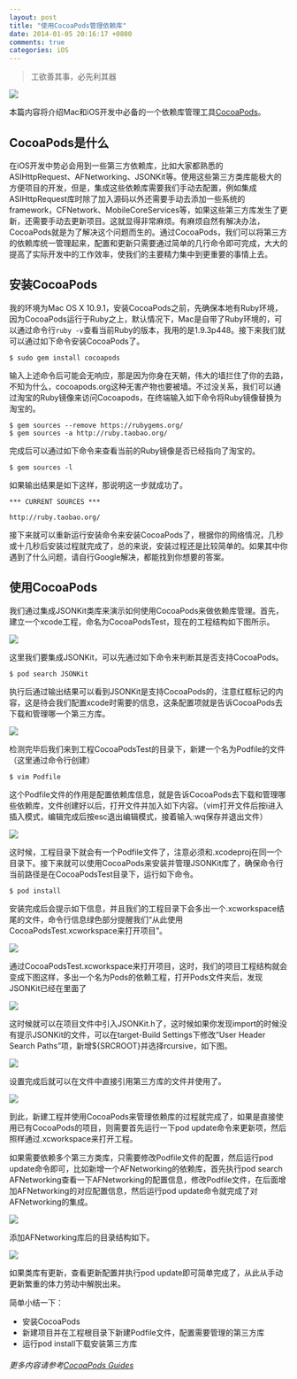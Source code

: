 ```yaml
---
layout: post
title: "使用CocoaPods管理依赖库"
date: 2014-01-05 20:16:17 +0800
comments: true
categories: iOS
---
```

> 工欲善其事，必先利其器

![](/images/2014/01/cocoapods/1.png)

本篇内容将介绍Mac和iOS开发中必备的一个依赖库管理工具[CocoaPods](https://github.com/CocoaPods/CocoaPods)。

<!--More-->

## CocoaPods是什么
在iOS开发中势必会用到一些第三方依赖库，比如大家都熟悉的ASIHttpRequest、AFNetworking、JSONKit等。使用这些第三方类库能极大的方便项目的开发，但是，集成这些依赖库需要我们手动去配置，例如集成ASIHttpRequest库时除了加入源码以外还需要手动去添加一些系统的framework，CFNetwork、MobileCoreServices等，如果这些第三方库发生了更新，还需要手动去更新项目。这就显得非常麻烦。有麻烦自然有解决办法，CocoaPods就是为了解决这个问题而生的。通过CocoaPods，我们可以将第三方的依赖库统一管理起来，配置和更新只需要通过简单的几行命令即可完成，大大的提高了实际开发中的工作效率，使我们的主要精力集中到更重要的事情上去。

## 安装CocoaPods
我的环境为Mac OS X 10.9.1，安装CocoaPods之前，先确保本地有Ruby环境，因为CocoaPods运行于Ruby之上，默认情况下，Mac是自带了Ruby环境的，可以通过命令行```ruby -v```查看当前Ruby的版本，我用的是1.9.3p448。接下来我们就可以通过如下命令安装CocoaPods了。

```
$ sudo gem install cocoapods
```
输入上述命令后可能会无响应，那是因为你身在天朝，伟大的墙拦住了你的去路，不知为什么，cocoapods.org这种无害产物也要被墙。不过没关系，我们可以通过淘宝的Ruby镜像来访问Cocoapods，在终端输入如下命令将Ruby镜像替换为淘宝的。

```
$ gem sources --remove https://rubygems.org/
$ gem sources -a http://ruby.taobao.org/
```

完成后可以通过如下命令来查看当前的Ruby镜像是否已经指向了淘宝的。

```
$ gem sources -l
```

如果输出结果是如下这样，那说明这一步就成功了。

```
*** CURRENT SOURCES ***

http://ruby.taobao.org/
```

接下来就可以重新运行安装命令来安装CocoaPods了，根据你的网络情况，几秒或十几秒后安装过程就完成了，总的来说，安装过程还是比较简单的。如果其中你遇到了什么问题，请自行Google解决，都能找到你想要的答案。

## 使用CocoaPods
我们通过集成JSONKit类库来演示如何使用CocoaPods来做依赖库管理。首先，建立一个xcode工程，命名为CocoaPodsTest，现在的工程结构如下图所示。

![](/images/2014/01/cocoapods/2.png)

这里我们要集成JSONKit，可以先通过如下命令来判断其是否支持CocoaPods。

```
$ pod search JSONKit
```

执行后通过输出结果可以看到JSONKit是支持CocoaPods的，注意红框标记的内容，这是待会我们配置xcode时需要的信息，这条配置项就是告诉CocoaPods去下载和管理哪一个第三方库。

![](/images/2014/01/cocoapods/3.png)

检测完毕后我们来到工程CocoaPodsTest的目录下，新建一个名为Podfile的文件（这里通过命令行创建）

```
$ vim Podfile
```

这个Podfile文件的作用是配置依赖库信息，就是告诉CocoaPods去下载和管理哪些依赖库，文件创建好以后，打开文件并加入如下内容。（vim打开文件后按i进入插入模式，编辑完成后按esc退出编辑模式，接着输入:wq保存并退出文件）

![](/images/2014/01/cocoapods/4.png)

这时候，工程目录下就会有一个Podfile文件了，注意必须和.xcodeproj在同一个目录下。接下来就可以使用CocoaPods来安装并管理JSONKit库了，确保命令行当前路径是在CocoaPodsTest目录下，运行如下命令。

```
$ pod install
```

安装完成后会提示如下信息，并且我们的工程目录下会多出一个.xcworkspace结尾的文件，命令行信息绿色部分提醒我们“从此使用CocoaPodsTest.xcworkspace来打开项目”。

![](/images/2014/01/cocoapods/5.png)

通过CocoaPodsTest.xcworkspace来打开项目，这时，我们的项目工程结构就会变成下图这样，多出一个名为Pods的依赖工程，打开Pods文件夹后，发现JSONKit已经在里面了

![](/images/2014/01/cocoapods/6.png)

这时候就可以在项目文件中引入JSONKit.h了，这时候如果你发现import的时候没有提示JSONKit的文件，可以在target-Build Settings下修改“User Header Search Paths”项，新增${SRCROOT}并选择rcursive，如下图。

![](/images/2014/01/cocoapods/7.png)

设置完成后就可以在文件中直接引用第三方库的文件并使用了。

![](/images/2014/01/cocoapods/8.png)

到此，新建工程并使用CocoaPods来管理依赖库的过程就完成了，如果是直接使用已有CocoaPods的项目，则需要首先运行一下pod update命令来更新项，然后照样通过.xcworkspace来打开工程。

如果需要依赖多个第三方类库，只需要修改Podfile文件的配置，然后运行pod update命令即可，比如新增一个AFNetworking的依赖库，首先执行pod search AFNetworking查看一下AFNetworking的配置信息，修改Podfile文件，在后面增加AFNetworking的对应配置信息，然后运行pod update命令就完成了对AFNetworking的集成。

![](/images/2014/01/cocoapods/9.png)

添加AFNetworking库后的目录结构如下。

![](/images/2014/01/cocoapods/10.png)

如果类库有更新，查看更新配置并执行pod update即可简单完成了，从此从手动更新繁重的体力劳动中解脱出来。

简单小结一下：

- 安装CocoaPods
- 新建项目并在工程根目录下新建Podfile文件，配置需要管理的第三方库
- 运行pod install下载安装第三方库


###### 更多内容请参考[CocoaPods Guides](http://guides.cocoapods.org/)


